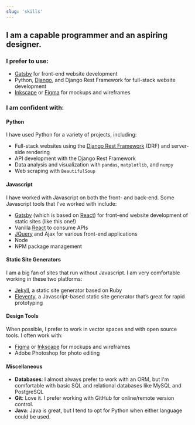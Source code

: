 ```yaml
---
slug: 'skills'
---
```


## I am a capable programmer and an aspiring designer.

### I prefer to use:

- [Gatsby](gatsbyjs.org) for front-end website development
- Python, [Django](https://www.djangoproject.com/), and Django Rest Framework for full-stack website development
- [Inkscape](https://inkscape.org/) or [Figma](https://www.figma.com/) for mockups and wireframes

### I am confident with:

#### Python

I have used Python for a variety of projects, including:

- Full-stack websites using the [Django Rest Framework](https://www.django-rest-framework.org/)
  (DRF) and server-side rendering
- API development with the Django Rest Framework
- Data analysis and visualization with `pandas`, `matplotlib`, and `numpy`
- Web scraping with `BeautifulSoup`

#### Javascript

I have worked with Javascript on both the front- and back-end. Some Javascript tools that I’ve worked with include:

- [Gatsby](gatsbyjs.org) (which is based on [React](https://reactjs.org/)) for front-end website development of static sites (like this one!)
- Vanilla [React](https://reactjs.org/) to consume APIs
- [JQuery](https://jquery.com/) and Ajax for various front-end applications
- Node
- NPM package management

#### Static Site Generators

I am a big fan of sites that run without Javascript. I am very comfortable working in these two platforms:

- [Jekyll](https://jekyllrb.com/), a static site generator based on Ruby
- [Eleventy](https://www.11ty.dev/), a Javascript-based static site generator that’s great for rapid prototyping

#### Design Tools

When possible, I prefer to work in vector spaces and with open source tools. I often work with:

- [Figma](https://www.figma.com/) or [Inkscape](https://inkscape.org/) for mockups and wireframes
- Adobe Photoshop for photo editing

#### Miscellaneous

- **Databases**: I almost always prefer to work with an ORM, but I'm comfortable with basic
  SQL and relational databases like MySQL and PostgreSQL
- **Git**: Love it. I prefer working with GitHub for online/remote version control.
- **Java**: Java is great, but I tend to opt for Python when either language could be used.
